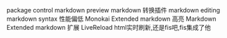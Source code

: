 package control
markdown preview	markdown 转换插件
markdown editing	markdown syntax     性能偏低
Monokai Extended	markdown 高亮
Markdown Extended	markdown 扩展
LiveReload			html实时刷新,还是fis吧,fis集成了他